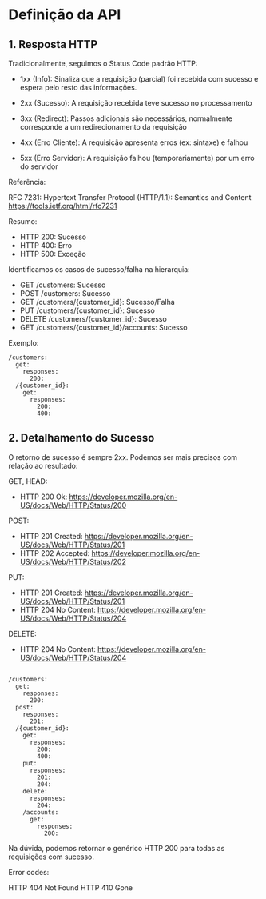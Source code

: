 Definição da API
==================

## 1. Resposta HTTP ##

Tradicionalmente, seguimos o Status Code padrão HTTP:

- 1xx (Info): Sinaliza que a requisição (parcial) foi recebida com sucesso
              e espera pelo resto das informações.

- 2xx (Sucesso): A requisição recebida teve sucesso no processamento

- 3xx (Redirect): Passos adicionais são necessários, normalmente corresponde
              a um redirecionamento da requisição

- 4xx (Erro Cliente): A requisição apresenta erros (ex: sintaxe) e falhou

- 5xx (Erro Servidor): A requisição falhou (temporariamente) por um erro do servidor

Referência:

  RFC 7231: Hypertext Transfer Protocol (HTTP/1.1): Semantics and Content
  https://tools.ietf.org/html/rfc7231

Resumo:
- HTTP 200: Sucesso
- HTTP 400: Erro
- HTTP 500: Exceção

Identificamos os casos de sucesso/falha na hierarquia:

- GET /customers: Sucesso
- POST /customers: Sucesso
- GET /customers/{customer_id}: Sucesso/Falha
- PUT /customers/{customer_id}: Sucesso
- DELETE /customers/{customer_id}: Sucesso
- GET /customers/{customer_id}/accounts: Sucesso

Exemplo:

```
/customers:
  get:
    responses:
      200:
  /{customer_id}:
    get:
      responses:
        200:
        400:
```

## 2. Detalhamento do Sucesso ##

O retorno de sucesso é sempre 2xx. Podemos ser mais precisos com relação
ao resultado:

GET, HEAD:
- HTTP 200 Ok: https://developer.mozilla.org/en-US/docs/Web/HTTP/Status/200

POST:
- HTTP 201 Created: https://developer.mozilla.org/en-US/docs/Web/HTTP/Status/201
- HTTP 202 Accepted: https://developer.mozilla.org/en-US/docs/Web/HTTP/Status/202

PUT:
- HTTP 201 Created: https://developer.mozilla.org/en-US/docs/Web/HTTP/Status/201
- HTTP 204 No Content: https://developer.mozilla.org/en-US/docs/Web/HTTP/Status/204

DELETE:
- HTTP 204 No Content: https://developer.mozilla.org/en-US/docs/Web/HTTP/Status/204

```

/customers:
  get:
    responses:
      200:
  post:
    responses:
      201:
  /{customer_id}:
    get:
      responses:
        200:
        400:
    put:
      responses:
        201:
        204:
    delete:
      responses:
        204:          
    /accounts:
      get:
        responses:
          200:
```

Na dúvida, podemos retornar o genérico HTTP 200 para todas as requisições com sucesso.


Error codes:

HTTP 404 Not Found
HTTP 410 Gone
